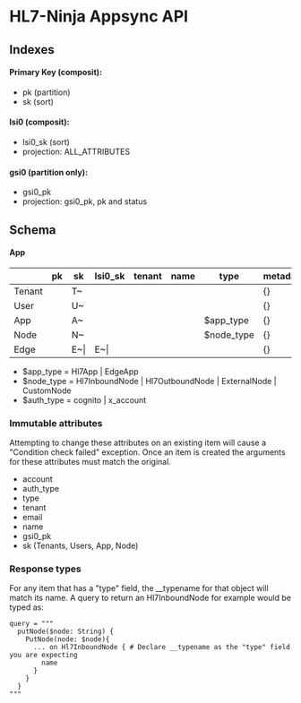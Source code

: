 # HL7-Ninja Appsync API

## Indexes
#### Primary Key (composit):
* pk (partition)
* sk (sort)

#### lsi0 (composit):
* lsi0_sk (sort)
* projection: ALL_ATTRIBUTES

#### gsi0 (partition only):
* gsi0_pk
* projection: gsi0_pk, pk and status

## Schema

#### App

|<item type>| pk      |sk                  |lsi0_sk               |tenant  |name  |type       |metadata|source       |target       |app_id|auth_type   |account              |email    |gsi0_pk |iso          |default_region|billing_info|event_id|
|-----------|---------|--------------------|----------------------|--------|------|-----------|--------|-------------|-------------|------|------------|---------------------|---------|--------|-------------|--------------|------------|--------|
|Tenant     |<name>   |T~                  |                      |        |<name>|           |{}      |             |             |<uuid>|            |                     |         |        |             |<aws region>  |{}          |<uuid>  |
|User       |<tenant> |U~<email>           |                      |<tenant>|<name>|           |{}      |             |             |      |            |                     |<email>  |<email> |             |              |            |        |
|App        |<tenant> |A~<name>            |                      |<tenant>|<name>|$app_type  |{}      |             |             |      |$auth_type  |<aws account number> |         |        |<b64 string> |              |            |        |
|Node       |<tenant> |N~<name>            |                      |<tenant>|<name>|$node_type |{}      |<source node>|<target node>|      |            |                     |         |        |             |              |            |        |
|Edge       |<tenant> |E~<source>\|<target>|E~<target>\|<source>  |<tenant>|<name>|           |{}      |             |             |      |            |                     |         |        |             |              |            |        |

* $app_type = Hl7App | EdgeApp
* $node_type = Hl7InboundNode | Hl7OutboundNode | ExternalNode | CustomNode
* $auth_type = cognito | x_account

### Immutable attributes
Attempting to change these attributes on an existing item will cause a "Condition check failed" exception. Once an item is created the arguments for these attributes must match the original.
* account
* auth_type
* type
* tenant
* email
* name
* gsi0_pk
* sk (Tenants, Users, App, Node)


### Response types
For any item that has a "type" field, the __typename for that object will match its name. A query to return an Hl7InboundNode for example would be typed as:
```
query = """
  putNode($node: String) {
    PutNode(node: $node){
      ... on Hl7InboundNode { # Declare __typename as the "type" field you are expecting
        name
      }
    }
  }
"""
```
